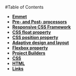 #Table of Contents

- **[Emmet](#emmet)**
- **[Pre- and Post- processors](#pre--and-post--processors)**
- **[Responsive CSS Framework](#responsive-css-framework)**
- **[CSS float property](#css-float-property)**
- **[CSS position property](#css-position-property)**
- **[Adaptive design and layout](#adaptive-design-and-layout)**
- **[Flexbox property](#flexbox-property)**
- **[Project Builders](#project-builders)**
- **[CSS](#css)**
- **[HTML](#html)**
- **[Links](#links)**
